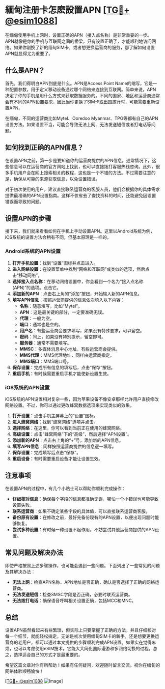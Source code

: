 # 緬甸注册卡怎麽設置APN [[TG💪+ @esim1088](https://t.me/s/esim1088)]

在缅甸使用手机上网时，设置正确的APN（接入点名称）是非常重要的一步。APN就像是你的手机与互联网之间的桥梁，只有设置正确了，才能顺利地访问网络。如果你刚换了新的缅甸SIM卡，或者想更换运营商的服务，那了解如何设置APN就显得尤为重要了。

## 什么是APN？

首先，我们得明白APN到底是什么。APN是Access Point Name的缩写，它是一种配置参数，用于定义移动设备通过哪个网络来连接到互联网。简单来说，APN决定了你的手机是用什么方式来获取数据服务的。不同的国家、地区和运营商通常会有不同的APN设置要求，因此当你更换了SIM卡或出国旅行时，可能需要重新设置APN。

在缅甸，不同的运营商比如Mytel、Ooredoo Myanmar、TPG等都有自己的APN设置方法。如果设置不当，可能会导致无法上网、无法发送短信或者打电话等问题。

## 如何找到正确的APN信息？

在设置APN之前，第一步是要知道你的运营商提供的APN信息。通常情况下，这些信息可以在运营商的官方网站上找到，也可以直接拨打客服热线咨询。此外，很多手机用户会在网上搜索相关的教程，这也是一个不错的方法。不过需要注意的是，确保从可靠的来源获取信息，以免设置错误。

对于初次使用的用户，建议直接联系运营商的客服人员，他们会根据你的具体需求提供最准确的APN设置指南。这样不仅省去了查找资料的时间，还能避免因设置错误而导致的问题。

## 设置APN的步骤

接下来，我们就来看看如何在手机上手动设置APN。这里以Android系统为例，iOS系统的设置方法会稍有不同，但基本原理是一样的。

### Android系统的APN设置

1. **打开手机设置**：找到“设置”图标并点击进入。
2. **进入网络设置**：在设置菜单中找到“网络和互联网”或类似的选项，然后点击“移动网络”。
3. **选择接入点名称**：在移动网络设置中，你会看到一个名为“接入点名称(APN)”的选项。点击它。
4. **添加新的APN**：点击右上角的“添加”按钮，开始输入新的APN信息。
5. **填写APN信息**：按照运营商提供的信息依次填入以下内容：
   - **名称**：随意填写，比如“Mytel”。
   - **APN**：这是最关键的部分，一定要准确无误。
   - **代理**：一般为空。
   - **端口**：通常也是空的。
   - **用户名**：有些运营商会要求填写，如果没有特殊要求，可以留空。
   - **密码**：同上，如果没有特别提示，留空即可。
   - **服务器**：通常不需要填写。
   - **MMSC**：多媒体消息中心地址，有些运营商会提供。
   - **MMS代理**：MMS代理地址，同样由运营商指定。
   - **MMS端口**：MMS端口号。
6. **保存设置**：完成所有信息的填写后，点击“保存”按钮。
7. **重启手机**：有时候需要重启手机才能使新设置生效。

### iOS系统的APN设置

iOS系统的APN设置相对复杂一些，因为苹果设备不像安卓那样允许用户直接修改网络设置。不过，你可以通过更改蜂窝数据选项来实现类似的效果。

1. **打开设置**：点击手机主屏幕上的“设置”图标。
2. **进入蜂窝网络**：找到“蜂窝网络”选项并点击。
3. **选择网络**：在这里，你可以看到当前正在使用的蜂窝网络。
4. **高级设置**：点击“蜂窝网络”下的“高级”，然后选择“APN设置”。
5. **添加新的APN**：点击右上角的“+”号，添加新的APN信息。
6. **填写APN信息**：同样按照运营商提供的信息逐一填写。
7. **保存设置**：完成填写后点击“保存”。
8. **重启设备**：有时需要重启设备才能让设置生效。

## 注意事项

在设置APN的过程中，有几个小贴士可以帮助你顺利完成操作：

- **仔细核对信息**：确保每个字段的信息都准确无误，哪怕一个小错误也可能导致设置失败。
- **联系运营商**：如果不确定某些字段的具体值，可以直接联系运营商客服。
- **备份原有设置**：在修改之前，最好先备份现有的APN设置，以便出现问题时能够恢复。
- **尝试多种设置**：有时候一种设置不起作用，不妨尝试其他运营商提供的APN设置。

## 常见问题及解决办法

即使严格按照上述步骤操作，也可能会遇到一些问题。下面列出了一些常见的问题及其解决办法：

- **无法上网**：检查APN名称、APN地址是否正确，确认是否选择了正确的网络运营商。
- **无法发送短信**：检查SMSC字段是否正确，必要时联系运营商。
- **无法拨打电话**：确保语音呼叫相关设置正确，包括MCC和MNC。

## 总结

设置APN虽然看起来有些繁琐，但实际上只要掌握了正确的方法，并且仔细核对每一个细节，就能轻松搞定。无论是初次使用缅甸SIM卡的新手，还是想要更换运营商的老用户，都可以通过本文提供的步骤顺利完成APN设置。如果实在觉得麻烦，也可以考虑使用eSIM技术，它能大大简化国际漫游和多网络切换的过程。总之，选择适合自己的方式才是最重要的。

希望这篇文章对你有所帮助！如果有任何疑问，欢迎随时留言交流。祝你在缅甸的网络体验顺畅愉快！

[[TG💪+ @esim1088](https://t.me/s/esim1088) ![Image](https://i.postimg.cc/4NQfJmqS/Snipaste-2025-05-13-00-14-12.png)]